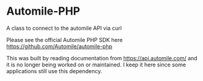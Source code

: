 # Automile-PHP
A class to connect to the automile API via curl

Please see the official Automile PHP SDK here https://github.com/Automile/automile-php

This was built by reading documentation from https://api.automile.com/ and it is no longer being worked on or maintained. I keep it here since some applications still use this dependency.
